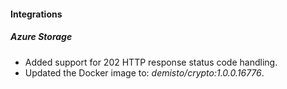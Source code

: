 
#### Integrations
##### Azure Storage
- Added support for 202 HTTP response status code handling.
- Updated the Docker image to: *demisto/crypto:1.0.0.16776*.